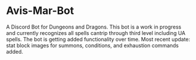 # Avis-Mar-Bot
A Discord Bot for Dungeons and Dragons.
This bot is a work in progress and currently recognizes all spells cantrip through third level including UA spells.
The bot is getting added functionality over time.
Most recent update: stat block images for summons, conditions, and exhaustion commands added.
